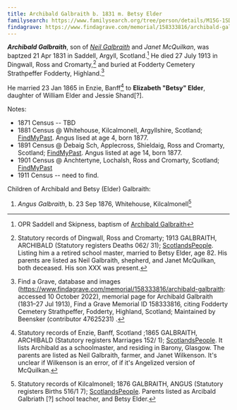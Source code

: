 ```yaml
---
title: Archibald Galbraith b. 1831 m. Betsy Elder
familysearch: https://www.familysearch.org/tree/person/details/M15G-1SD
findagrave: https://www.findagrave.com/memorial/158333816/archibald-galbraith
---
```

***Archibald Galbraith***, son of *[Neil Galbraith](galbraith-neil-1797-mcquilkan.md)* and *Janet McQuilkan*, was baptzed 21 Apr 1831 in Saddell, Argyll, Scotland.[^birth]  He died 27 July 1913 in Dingwall, Ross and Cromarty,[^death] and buried at Fodderty Cemetery Strathpeffer
Fodderty, Highland.[^burial]

He married 23 Jan 1865 in Enzie, Banff[^marriage] to **Elizabeth "Betsy" Elder**, daughter of William Elder and Jessie Shand[?].

Notes:

* 1871 Census -- TBD
* 1881 Census @ Whitehouse, Kilcalmonell, Argyllshire, Scotland; [FindMyPast](https://www.findmypast.com/transcript?id=GBC/1881/0029366053&expand=true).  Angus lised at age 4, born 1877.
* 1891 Census @ Debaig Sch, Applecross, Shieldaig, Ross and Cromarty, Scotland; [FindMyPast](https://www.findmypast.com/transcript?id=GBC/1891/0031922858&expand=true).  Angus listed at age 14, born 1877.
* 1901 Census @ Anchtertyne, Lochalsh, Ross and Cromarty, Scotland; [FindMyPast](https://www.findmypast.com/transcript?id=GBC/1901/0034285059&expand=true)
* 1911 Census -- need to find.

Children of Archibald and Betsy (Elder) Galbraith:

1. *Angus Galbraith*, b. 23 Sep 1876, Whitehouse, Kilcalmonell[^angus-birth]

[^birth]: OPR Saddell and Skipness, baptism of [Archibald Galbraith](/sources/opr-saddell-skipness-births.md#1831-04-21-archibald-galbraith)

[^marriage]: Statutory records of Enzie, Banff, Scotland ;1865 GALBRAITH, ARCHIBALD (Statutory registers Marriages 152/ 1); [ScotlandsPeople](https://www.scotlandspeople.gov.uk/view-image/nrs_stat_marriages/9958148). It lists Archibald as a schoolmaster, and residing in Barony, Glasgow.  The parents are listed as Neil Galbraith, farmer, and Janet Wilkenson.  It's unclear if Wilkenson is an error, of if it's Angelized version of McQuilkan.

[^death]: Statutory records of Dingwall, Ross and Cromarty; 1913 GALBRAITH, ARCHIBALD (Statutory registers Deaths 062/ 31); [ScotlandsPeople](https://www.scotlandspeople.gov.uk/view-image/nrs_stat_deaths/6618849). Listing him a a retired school master, married to Betsy Elder, age 82.  His parents are listed as Neil Galbraith, shepherd, and Janet McQuilkan, both deceased.  His son XXX was present.

[^burial]: Find a Grave, database and images (https://www.findagrave.com/memorial/158333816/archibald-galbraith: accessed 10 October 2022), memorial page for Archibald Galbraith (1831–27 Jul 1913), Find a Grave Memorial ID 158333816, citing Fodderty Cemetery Strathpeffer, Fodderty, Highland, Scotland; Maintained by Beensker (contributor 47625231) .

[^angus-birth]: Statutory records of Kilcalmonell; 1876 GALBRAITH, ANGUS (Statutory registers Births 516/1 7); [ScotlandsPeople](https://www.scotlandspeople.gov.uk/view-image/nrs_stat_births/41145332). Parents listed as Arcibald Galbriath [?] school teacher, and Betsy Elder.
